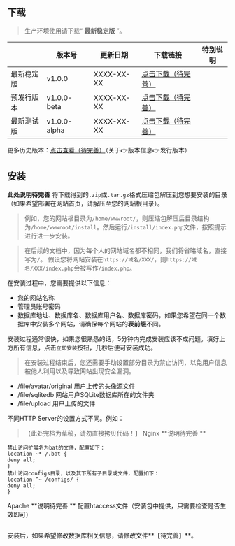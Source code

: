 ## 下载

> 生产环境使用请下载“ **最新稳定版** ”。

||版本号|更新日期|下载链接|特别说明|
|--|--|--|--|--|
|最新稳定版|v1.0.0|XXXX-XX-XX|[点击下载（待完善）]()||
|预发行版本|v1.0.0-beta|XXXX-XX-XX|[点击下载（待完善）]()||
|最新测试版|v1.0.0-alpha|XXXX-XX-XX|[点击下载（待完善）]()||

更多历史版本：[点击查看（待完善）]()（关于👉版本信息👉发行版本）

## 安装

**此处说明待完善**
将下载得到的`.zip`或`.tar.gz`格式压缩包解压到您想要安装的目录（如果希望部署在网站首页，请解压至您的网站根目录）。

> 例如，您的网站根目录为`/home/wwwroot/`，则压缩包解压后目录结构为`/home/wwwroot/install`。然后运行`/install/index.php`文件，按照提示进行进一步安装。

> 在后续的文档中，因为每个人的网站域名都不相同，我们将省略域名，直接写为`/`。
假设您将网站安装在`https://域名/XXX/`，则`https://域名/XXX/index.php`会被写作`/index.php`。

在安装过程中，您需要提供以下信息：
- 您的网站名称
- 管理员账号密码
- 数据库地址、数据库名、数据库用户名、数据库密码，如果您希望在同一个数据库中安装多个网站，请确保每个网站的**表前缀**不同。

安装过程通常很快，如果您很熟悉的话，5分钟内完成安装应该不成问题。填好上方所有信息，点击`立即安装`按钮，几秒后便可安装成功。

> 在安装过程结束后，您还需要手动设置部分目录为禁止访问，以免用户信息被他人利用以及导致网站出现安全漏洞。
- /file/avatar/original    用户上传的头像源文件
- /file/sqlitedb    网站用户SQLite数据库所在的文件夹
- /file/upload    用户上传的文件

不同HTTP Server的设置方式不同。例如：
> 【此处完档为草稿，请勿直接拷贝代码！】
Nginx **说明待完善 **
```
禁止访问扩展名为bat的文件，配置如下：
location ~* /.bat {
deny all;
}
禁止访问configs目录，以及其下所有子目录或文件，配置如下：
location ^~ /configs/ {
deny all;
}
```

Apache **说明待完善 **
配置htaccess文件（安装包中提供，只需要检查是否生效即可）
```
```


安装后，如果希望修改数据库相关信息，请修改文件**【待完善】**。